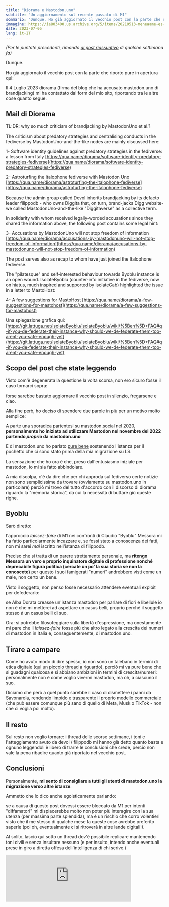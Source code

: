 ```yaml
---
title: "Diorama e Mastodon.uno"
subtitle: "Un aggiornamento sul recente passato di M1"
sommario: "Dunque. Ho già aggiornato il vecchio post con la parte che riporto pure in apertura qui - Il 4 Luglio 2023 diorama (firma del blog che ha accusato mastodon.uno di brandjacking) mi ha contattato dal form del mio sito, riportando tra le altre cose quanto segue..."
immagine: https://ia803400.us.archive.org/5/items/20210513-meneaame-es-it-diggita/astroturfing-is-watching-you.jpg
date: 2023-07-05
lang: it-IT
---
```


_(Per le puntate precedenti, rimando [al post riassuntivo](/posts/ita/mastodon-2023) di qualche settimana fa)_

Dunque.

Ho già aggiornato il vecchio post con la parte che riporto pure in apertura qui:

Il 4 Luglio 2023 diorama (firma del blog che ha accusato mastodon.uno di brandjacking) mi ha contattato dal form del mio sito, riportando tra le altre cose quanto segue.

## Mail di Diorama

TL:DR; why so much criticism of brandjacking by MastodonUno et al.? 

The criticism about predatory strategies and centralising conducts in the fediverse by MastodonUno-and-the-like nodes are mainly discussed here:

1- Software identity guidelines against predatory strategies in the fediverse: a lesson from Italy
[https://qua.name/diorama/software-identity-predatory-strategies-fediverse](https://qua.name/diorama/software-identity-predatory-strategies-fediverse)

2- Astroturfing the Italophone fediverse with Mastodon Uno
[https://qua.name/diorama/astroturfing-the-italophone-fediverse](https://qua.name/diorama/astroturfing-the-italophone-fediverse)

Because the admin group called Devol inherits brandjacking by its defacto leader filippodb - who owns Diggita that, on turn, brand-jacks Digg website- we called MastodonUno-and-the-like "Diggitaverse" as a collective term.

In solidarity with whom received legally-worded accusations since they shared the information above, the following post contains some legal hint:

3- Accusations by MastodonUno will not stop freedom of information
[https://qua.name/diorama/accusations-by-mastodonuno-will-not-stop-freedom-of-information](https://qua.name/diorama/accusations-by-mastodonuno-will-not-stop-freedom-of-information)

The post serves also as recap to whom have just joined the Italophone fediverse.

The "pilatesque" and self-interested behaviour towards Byoblu instance is an open wound. IsolateByoblu (counter-info initiative in the fediverse, now on hiatus, much inspired and supported by isolateGab) highlighted the issue in a letter to MastoHost:

4- A few suggestions for MastoHost
[https://qua.name/diorama/a-few-suggestions-for-mastohost](https://qua.name/diorama/a-few-suggestions-for-mastohost)

Una spiegazione grafica qui:
[https://git.lattuga.net/isolateByoblu/isolateByoblu/wiki/%5Ben%5D+FAQ#q-if-you-de-federate-their-instance-why-should-we-de-federate-them-too-arent-you-safe-enough-yet](https://git.lattuga.net/isolateByoblu/isolateByoblu/wiki/%5Ben%5D+FAQ#q-if-you-de-federate-their-instance-why-should-we-de-federate-them-too-arent-you-safe-enough-yet)

## Scopo del post che state leggendo

Visto com'è degenerata la questione la volta scorsa, non ero sicuro fosse il caso tornarci sopra: 

forse sarebbe bastato aggiornare il vecchio post in silenzio, fregarsene e ciao.

Alla fine però, ho deciso di spendere due parole in più per un motivo molto semplice:

A parte una sporadica partentesi su mastodon.social nel 2020, **personalmente ho iniziato ad utilizzare Mastodon nel novembre del 2022 partendo _proprio_ da mastodon.uno**

E di mastodon.uno ho parlato [pure bene](/posts/ita/mastodon/) sostenendo l'istanza per il pochetto che ci sono stato prima della mia migrazione su LS.

La sensazione che ho ora è che, preso dall'entusiasmo iniziale per mastodon, io mi sia fatto abbindolare. 

A mia discolpa, c'è da dire che per chi approda sul fediverso certe notizie non sono semplicissime da trovare (ovviamente su mastodon.uno in particolare) perciò mi trovo del tutto d'accordo con il discorso di diorama riguardo la "memoria storica", da cui la necessità di buttare giù queste righe.

## Byoblu 

Sarò diretto: 

l'approccio _laissez-faire_ di M1 nei confronti di Claudio "Byoblu" Messora mi ha fatto particolarmente incazzare e, se fossi stato a conoscenza dei fatti, non mi sarei _mai_ iscritto nell'istanza di filippodb. 

Preciso che si tratta di un parere strettamente personale, ma **ritengo Messora un vero e proprio inquinatore digitale di professione nonché deprecabile figura politica (cercate un po' la sua storia se non la conoscete)** per questo i suoi famigerati "numeri" andrebbero visti come un male, non certo un bene.

Visto il soggetto, non penso fosse necessario attendere eventuali exploit per defederarlo: 

se Alba Dorata creasse un'istanza mastodon per parlare di fiori e libellule io non è che mi metterei ad aspettare un casus belli, proprio perché il soggetto stesso _è_ un casus belli di suo.

Ora: si potrebbe filosofeggiare sulla libertà d'espressione, ma onestamente mi pare che il _laissez-faire_ fosse più che altro legato alla crescita dei numeri di mastodon in Italia e, conseguentemente, di mastodon.uno.

## Tirare a campare

Come ho avuto modo di dire spesso, io non sono un talebano in termini di etica digitale ([qui un piccolo thread a riguardo](https://livellosegreto.it/@xabacadabra/110655941634722280)), perciò mi va pure bene che si guadagni qualcosa e si abbiano ambizioni in termini di crescita/numeri: personalmente non è come voglio vivermi mastodon, ma oh, a ciascuno il suo. 

Diciamo che però a quel punto sarebbe il caso di dismettere i panni da Savonarola, rendendo limpido e trasparente il proprio modello commerciale (che può essere comunque più sano di quello di Meta, Musk o TikTok - non che ci voglia poi molto). 

## Il resto 

Sul resto non voglio tornare: i thread delle scorse settimane, i toni e l'atteggiamento avuto da devol / filippodb mi hanno già detto quanto basta e ognuno leggendoli è libero di trarre le conclusioni che crede, perciò non vale la pena ribadire quanto già riportato nel vecchio post. 

## Conclusioni

Personalmente, **mi sento di consigliare a tutti gli utenti di mastodon.uno la migrazione verso altre istanze**. 

Ammetto che lo dico anche egoisticamente parlando: 

se a causa di questo post dovessi essere bloccato da M1 per intenti "diffamatori" mi dispiacerebbe molto non poter più interagire con la sua utenza (per massima parte splendida), ma è un rischio che corro volentieri visto che il me stesso di qualche mese fa queste cose avrebbe preferito saperle (poi oh, eventualmente ci si ritroverà in altre lande digitali!). 

Al solito, lascio qui sotto un thread dov'è possibile replicare mantenendo toni civili e senza insultare nessuno (e per insulto, intendo anche eventuali prese in giro a diretta offesa dell'intelligenza di chi scrive.)

<iframe src="https://livellosegreto.it/@xabacadabra/110662830871887169/embed" class="mastodon-embed" style="max-width: 100%; border: 0" width="400" allowfullscreen="allowfullscreen"></iframe><script src="https://livellosegreto.it/embed.js" async="async"></script>